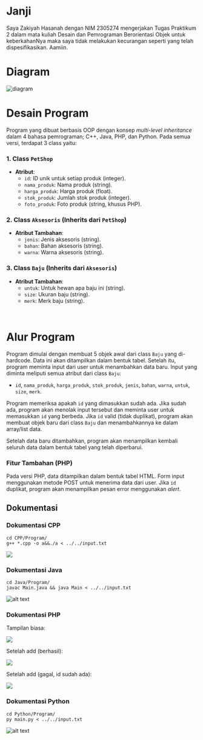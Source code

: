 # Janji
Saya Zakiyah Hasanah dengan NIM 2305274 mengerjakan Tugas Praktikum 2 dalam mata kuliah Desain dan Pemrograman Berorientasi Objek untuk keberkahanNya maka saya tidak melakukan kecurangan seperti yang telah dispesifikasikan. Aamiin.

# Diagram
![diagram](diagram.png)

# Desain Program
Program yang dibuat berbasis OOP dengan konsep *multi-level inheritance* dalam 4 bahasa pemrograman; C++, Java, PHP, dan Python. Pada semua versi, terdapat 3 class yaitu:

### 1. Class `PetShop`
- **Atribut**:
  - `id`: ID unik untuk setiap produk (integer).
  - `nama_produk`: Nama produk (string).
  - `harga_produk`: Harga produk (float).
  - `stok_produk`: Jumlah stok produk (integer).
  - `foto_produk`: Foto produk (string, khusus PHP).

### 2. Class `Aksesoris` (Inherits dari `PetShop`)
- **Atribut Tambahan**:
  - `jenis`: Jenis aksesoris (string).
  - `bahan`: Bahan aksesoris (string).
  - `warna`: Warna aksesoris (string).

### 3. Class `Baju` (Inherits dari `Aksesoris`)
- **Atribut Tambahan**:
  - `untuk`: Untuk hewan apa baju ini (string).
  - `size`: Ukuran baju (string).
  - `merk`: Merk baju (string).

<br>

# Alur Program
Program dimulai dengan membuat 5 objek awal dari class `Baju` yang di-hardcode. Data ini akan ditampilkan dalam bentuk tabel.
Setelah itu, program meminta input dari user untuk menambahkan data baru. Input yang diminta meliputi semua atribut dari class `Baju`:
   - `id`, `nama_produk`, `harga_produk`, `stok_produk`, `jenis`, `bahan`, `warna`, `untuk`, `size`, `merk`.

Program memeriksa apakah `id` yang dimasukkan sudah ada. Jika sudah ada, program akan menolak input tersebut dan meminta user untuk memasukkan `id` yang berbeda. Jika `id` valid (tidak duplikat), program akan membuat objek baru dari class `Baju` dan menambahkannya ke dalam array/list data.

Setelah data baru ditambahkan, program akan menampilkan kembali seluruh data dalam bentuk tabel yang telah diperbarui.

### Fitur Tambahan (PHP)
Pada versi PHP, data ditampilkan dalam bentuk tabel HTML. Form input menggunakan metode POST untuk menerima data dari user. Jika `id` duplikat, program akan menampilkan pesan error menggunakan *alert*.

## Dokumentasi

### Dokumentasi CPP
```
cd CPP/Program/
g++ *.cpp -o a&&./a < ../../input.txt 
```
![](Java/Dokumentasi/image.png)

### Dokumentasi Java
```
cd Java/Program/
javac Main.java && java Main < ../../input.txt
```
![alt text](Java/Dokumentasi/image.png)

### Dokumentasi PHP
Tampilan biasa:

![](PHP/Dokumentasi/image.png)

Setelah add (berhasil):

![](<PHP/Dokumentasi/add berhasil.png>)

Setelah add (gagal, id sudah ada):

![](<PHP/Dokumentasi/add gagal.png>)

### Dokumentasi Python
```
cd Python/Program/
py main.py < ../../input.txt 
```
![alt text](Python/Dokumentasi/image.png)
